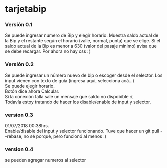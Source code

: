 # tarjetabip

### Versión 0.1
Se puede ingresar numero de Bip y elegir horario. 
Muestra saldo actual de la Bip y el restante según el horario (valle, normal, punta) que se elige. 
Si el saldo actual de la Bip es menor a 630 (valor del pasaje mínimo) avisa que se debe recargar. 
Por ahora no hay css :( 

### Versión 0.2
Se puede ingresar un número nuevo de bip o escoger desde el selector.
Los input vienen con texto de guía (ingresa aqui, selecciona acá...)  
Se puede ejegir horario.  
Botón dice ahora Calcular.  
Si la conexión falla sale un mensaje que saldo no dispobible :(  
Todavía estoy tratando de hacer los disable/enable de input y selector.

### version 0.3
01/07/2018 00:38hrs.   
Enable/disable del input y selector funcionando. 
Tuve que hacer un git pull --rebase, no sé porqué, pero funcionó al menos :)

### version 0.4
se pueden agregar numeros al selector



